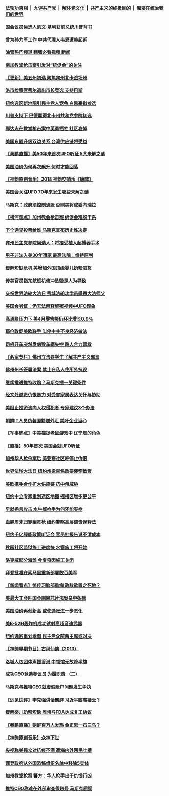 ####  [法轮功真相](../../../../basic/blob/master/README.md?t=05181231) &nbsp;|&nbsp; [九评共产党](../../../../9ping.md/blob/master/README.md?t=05181231) &nbsp;|&nbsp; [解体党文化](../../../../jtdwh.md/blob/master/README.md?t=05181231)  &nbsp;|&nbsp; [共产主义的终极目的](../../../../gczydzjmd.md/blob/master/README.md?t=05181231) &nbsp;|&nbsp; [魔鬼在统治我们的世界](../../../../mgztzwmdsj.md/blob/master/README.md?t=05181231) 

#### [国会议员候选人凯文·基利获前总统川普背书](../pages/nsc412/n13739553.md?t=05181231) 

#### [曾为孙力军工作 中共代理人韦恩遭美起诉](../pages/nsc412/n13739487.md?t=05181231) 

#### [油管热门频道 翻墙必看视频 新闻](http://45.76.130.85:81/youtube.html?05181231)

#### [南加教堂枪击案引发对“统促会”的关注](../pages/nsc412/n13739539.md?t=05181231) 

#### [【更新】美五州初选 聚焦宾州北卡战场州](../pages/nsc412/n13739350.md?t=05181231) 

#### [洛市检察官费尔退出市长竞选 支持巴斯](../pages/nsc412/n13739547.md?t=05181231) 

#### [纽约选区新地图引民主党人竞争 白思豪拟参选](../pages/nsc412/n13739438.md?t=05181231) 

#### [川普支持下 巴德赢得北卡州共和党参院初选](../pages/nsc412/n13739517.md?t=05181231) 

#### [郑达志在教堂枪击案中英勇牺牲 社区哀悼](../pages/nsc412/n13739529.md?t=05181231) 

#### [美国东盟升级双边关系 台湾供应链将受益](../pages/nsc412/n13739521.md?t=05181231) 

#### [【秦鹏直播】美50年来首次UFO听证 5大未解之谜](../pages/nsc412/n13739452.md?t=05181231) 

#### [美国油价为何再次飙升 何时才能回落](../pages/nsc412/n13739319.md?t=05181231) 

#### [【神韵原创音乐】2018 神韵交响乐《唐阵》](../pages/nsc412/n13739484.md?t=05181231) 

#### [美国会关注UFO 70年来发生哪些未解之谜](../pages/nsc412/n13739367.md?t=05181231) 

#### [马斯克：政府须控制通胀 否则美将成委内瑞拉](../pages/nsc412/n13739448.md?t=05181231) 

#### [【横河观点】加州教会枪击案 统促会难脱干系](../pages/nsc412/n13739456.md?t=05181231) 

#### [下个选举投票给谁 马斯克宣布历史性决定](../pages/nsc412/n13739435.md?t=05181231) 

#### [宾州民主党参院候选人：将接受植入起搏器手术](../pages/nsc412/n13739416.md?t=05181231) 

#### [男子非法入美30年遭驱 最高法院：维持原判](../pages/nsc412/n13739414.md?t=05181231) 

#### [缓解短缺危机 美增加外国顶级婴儿奶粉进货](../pages/nsc412/n13739358.md?t=05181231) 

#### [传美官员指东航班机俯冲坠毁是人为导致](../pages/nsc412/n13739368.md?t=05181231) 

#### [庆祝世界法轮大法日 费城法轮功学员感恩大法师父](../pages/nsc412/n13739377.md?t=05181231) 

#### [美国会听证：仍无法解释解密视频中UFO现象](../pages/nsc412/n13739309.md?t=05181231) 

#### [高通胀压力下 美4月零售额仍环比增长0.9%](../pages/nsc412/n13739304.md?t=05181231) 

#### [耶伦敦促美欧联手 叫停中共不良经济做法](../pages/nsc412/n13739348.md?t=05181231) 

#### [司机开车突然发病致车辆失控 路人合力营救](../pages/nsc412/n13739196.md?t=05181231) 

#### [【名家专栏】佛州立法要学生了解共产主义邪恶](../pages/nsc412/n13739214.md?t=05181231) 

#### [佛州州长签署法案 禁止在私人住所外抗议](../pages/nsc412/n13739301.md?t=05181231) 

#### [继续推进推特收购？马斯克提一关键条件](../pages/nsc412/n13739305.md?t=05181231) 

#### [经文处谴责仇恨暴力 对受害家属表达关怀与协助](../pages/nsc412/n13739310.md?t=05181231) 

#### [美阻止投资流向人权侵犯者 专家建议3个办法](../pages/nsc412/n13739120.md?t=05181231) 

#### [朝鲜IT人员伪装国籍赚外汇 美吁企业当心](../pages/nsc412/n13739245.md?t=05181231) 

#### [【军事热点】中美猫捉老鼠游戏中 辽宁舰的角色](../pages/nsc412/n13738802.md?t=05181231) 

#### [【直播】50年首次 美国会就UFO听证](../pages/nsc412/n13737995.md?t=05181231) 

#### [加州华人枪杀案后 美亚裔社区吁停止仇恨](../pages/nsc412/n13739155.md?t=05181231) 

#### [世界法轮大法日 纽约州逾百名政要褒奖致贺](../pages/nsc412/n13735132.md?t=05181231) 

#### [美欧携手合作扩大供应链 抗中俄威胁](../pages/nsc412/n13739032.md?t=05181231) 

#### [纽约中立专家重划选区地图 摇摆区增多更公平](../pages/nsc412/n13738965.md?t=05181231) 

#### [早就扬言攻击 水牛城枪手为何还能买枪](../pages/nsc412/n13738938.md?t=05181231) 

#### [血腥周末归罪幽灵枪 纽约警察高层谴责保释法](../pages/nsc412/n13738936.md?t=05181231) 

#### [纽约千亿绿能政策听证会 官员批报告说不清成本](../pages/nsc412/n13738940.md?t=05181231) 

#### [秋园社区监狱施工进度快 水管施工将开始](../pages/nsc412/n13738942.md?t=05181231) 

#### [洛克威部分海滩 今夏将因施工关闭](../pages/nsc412/n13738957.md?t=05181231) 

#### [拜登批准在索马里重新部署数百美军](../pages/nsc412/n13738911.md?t=05181231) 

#### [【新闻看点】惊传习脑部重病 政敌欲置之死地？](../pages/nsc412/n13738763.md?t=05181231) 

#### [美最大工会吁国会删除芯片法案亲中条款](../pages/nsc412/n13738853.md?t=05181231) 

#### [美国油价再创新高 或使通胀进一步恶化](../pages/nsc412/n13738785.md?t=05181231) 

#### [美B-52H轰炸机成功试射高超音速武器](../pages/nsc412/n13738825.md?t=05181231) 

#### [纽约选区重划地图 民主党众院两主席或对决](../pages/nsc412/n13738787.md?t=05181231) 

#### [【神韵早期节目】古风仙韵（2013）](../pages/nsc412/n13738835.md?t=05181231) 

#### [洛城人权团体声援香港 中领馆无故降半旗](../pages/nsc412/n13738815.md?t=05181231) 

#### [成功CEO竞选参议员 为履职责 （二）](../pages/nsc412/n13738777.md?t=05181231) 

#### [马斯克与推特CEO就虚假账户问题发生争执](../pages/nsc412/n13738751.md?t=05181231) 

#### [【远见快评】李克强讲话霸屏 习近平脑瘤疑云？](../pages/nsc412/n13738758.md?t=05181231) 

#### [缓解婴儿奶粉短缺 雅培与FDA达成复工协议](../pages/nsc412/n13738755.md?t=05181231) 

#### [【秦鹏直播】朝鲜百万人发热 金正恩一石三鸟？](../pages/nsc412/n13738589.md?t=05181231) 

#### [【神韵原创音乐】众神下世](../pages/nsc412/n13738726.md?t=05181231) 

#### [央视称美民众对抗疫不满 遭海内外网民吐槽](../pages/nsc412/n13738685.md?t=05181231) 

#### [拜登政府从外国恐怖组织名单中移除5实体](../pages/nsc412/n13738747.md?t=05181231) 

#### [加州教堂枪案 警方：华人枪手出于仇恨行凶](../pages/nsc412/n13738720.md?t=05181231) 

#### [推特CEO称难在外部审查假账号 马斯克质疑](../pages/nsc412/n13738637.md?t=05181231) 

<img src='http://gfw-breaker.win/goodnews/indexes/nsc412.md' width='0px' height='0px'/>
